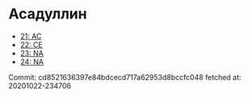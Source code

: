 # Асадуллин
- [21: AC](21.md)
- [22: CE](22.md)
- [23: NA](23.md)
- [24: NA](24.md)

Commit: cd8521636397e84bdcecd717a62953d8bccfc048
 fetched at: 20201022-234706
